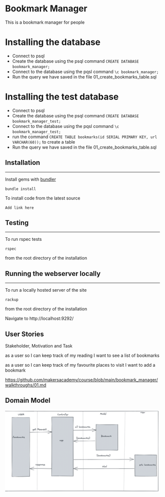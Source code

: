 # Bookmark Manager

This is a bookmark manager for people

# Installing the database

- Connect to psql
- Create the database using the psql command `CREATE DATABASE bookmark_manager;`
- Connect to the database using the pqsl command `\c bookmark_manager;`
- Run the query we have saved in the file 01_create_bookmarks_table.sql

# Installing the test database
- Connect to psql
- Create the database using the psql command `CREATE DATABASE bookmark_manager_test;`
- Connect to the database using the pqsl command `\c bookmark_manager_test;`
- run the command `CREATE TABLE bookmarks(id SERIAL PRIMARY KEY, url VARCHAR(60));` to create a table
- Run the query we have saved in the file 01_create_bookmarks_table.sql

## Installation
----------------------
Install gems with [bundler](https://bundler.io/ "bundler") 
~~~~
bundle install 
~~~~
To install code from the latest source
~~~~
Add link here
~~~~
## Testing
-----------------------
To run rspec tests
~~~~
rspec
~~~~
from the root directory of the installation 

## Running the webserver locally
-----------------------
To run a locally hosted server of the site
~~~~
rackup
~~~~
from the root directory of the installation

Navigate to http://localhost:9292/


## User Stories
Stakeholder, Motivation and Task

as a user
so I can keep track of my reading
I want to see a list of bookmarks

as a user
so I can keep track of my favourite places to visit
I want to add a bookmark

https://github.com/makersacademy/course/blob/main/bookmark_manager/walkthroughs/01.md

## Domain Model

![](images/domainModel.png)